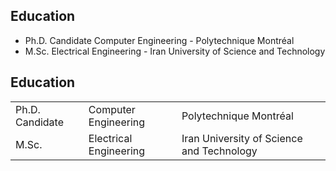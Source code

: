 
## Education
- Ph.D. Candidate Computer Engineering - Polytechnique Montréal
- M.Sc. Electrical Engineering - Iran University of Science and Technology

## Education

<table class="education-table">
  <tr>
    <td>Ph.D. Candidate</td>
    <td>Computer Engineering</td>
    <td>Polytechnique Montréal</td>
  </tr>
  <tr>
    <td>M.Sc.</td>
    <td>Electrical Engineering</td>
    <td>Iran University of Science and Technology</td>
  </tr>
</table>
